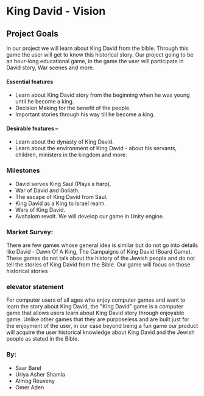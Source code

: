 # King David - Vision


## Project Goals
In our project we will learn about King David from the bible. Through this game the user will get to know this historical story.
Our project going to be an hour-long educational game, in the game the user will participate in David story, War scenes and more.
#### Essential features
* Learn about King David story from the beginning when he was young until he become a king.
* Decision Making for the benefit of the people.
* Important stories through his way till he become a king.
#### Desirable features – 
* Learn about the dynasty of King David.
* Learn about the environment of King David - about his servants, children, ministers in the kingdom and more.
### Milestones
*	David serves King Saul (Plays a harp(.
*	War of David and Goliath.
*	The escape of King David from Saul.
*	King David as a King to Israel realm.
*	Wars of King David.
*	Avshalom revolt.
We will develop our game in Unity engine.
### Market Survey:
There are few games whose general idea is similar but do not go into details like David - Dawn Of A King, The Campaigns of King David (Board Game). These games do not talk about the history of the Jewish people and do not tell the stories of King David from the Bible. Our game will focus on those historical stories
### elevator statement
For computer users of all ages who enjoy computer games and want to learn the story about King David, the "King David" game is a computer game that allows users learn about King David story through enjoyable game. Unlike other games that they are purposeless and are built just for the enjoyment of the user, in our case beyond being a fun game our product will acquire the user historical knowledge about King David and the Jewish people as stated in the Bible.

### By:
* Saar Barel 
* Uriya Asher Shamla 
* Almog Reuveny 
* Omer Aden 


